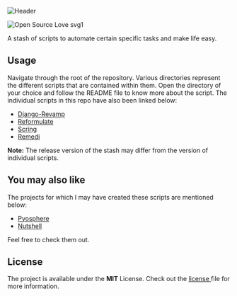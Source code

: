 ![Header](.resources/hero.png)

![Open Source Love svg1](https://badges.frapsoft.com/os/v1/open-source.svg?v=103)  

A stash of scripts to automate certain specific tasks and make life easy.

## Usage
Navigate through the root of the repository. Various directories represent the different scripts that are contained within them.
Open the directory of your choice and follow the README file to know more about the script.
The individual scripts in this repo have also been linked below:
- [Django-Revamp](https://github.com/vedantpuri/script-stash/tree/master/Django-revamp)
- [Reformulate](https://github.com/vedantpuri/script-stash/tree/master/Reformulate)
- [Scring](https://github.com/vedantpuri/script-stash/tree/master/Scring)
- [Remedi](https://github.com/vedantpuri/script-stash/tree/master/Remedi)


**Note:** The release version of the stash may differ from the version of individual scripts.

## You may also like
The projects for which I may have created these scripts are mentioned below:
- [Pyosphere](https://github.com/vedantpuri/pyosphere)
- [Nutshell](https://github.com/mayankk2308/nutshell)  

Feel free to check them out.

## License
 The project is available under the **MIT** License. Check out the [license ](https://github.com/vedantpuri/script-stash/blob/master/LICENSE.md) file for more information.
